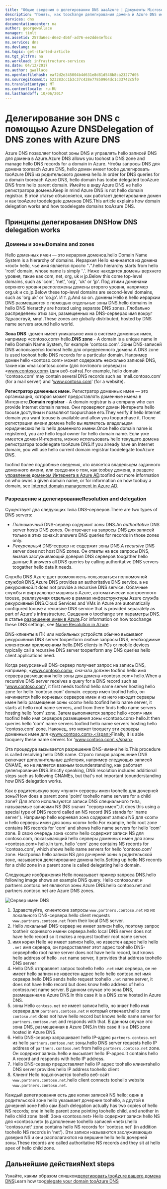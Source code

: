 ```yaml
---
title: "Общие сведения о делегировании DNS aaaAzure | Документы Microsoft"
description: "Понять, как toochange делегирования домена и Azure DNS используйте имя размещение домена tooprovide серверов."
services: dns
documentationcenter: na
author: georgewallace
manager: timlt
ms.assetid: 257da6ec-d6e2-4b6f-ad76-ee2dde4efbcc
ms.service: dns
ms.devlang: na
ms.topic: get-started-article
ms.tgt_pltfrm: na
ms.workload: infrastructure-services
ms.date: 04/12/2017
ms.author: gwallace
ms.openlocfilehash: eaf2d2e345004b4d631e8d81d548b8ca23277d05
ms.sourcegitcommit: 523283cc1b3c37c428e77850964dc1c33742c5f0
ms.translationtype: MT
ms.contentlocale: ru-RU
ms.lasthandoff: 10/06/2017
---
```

# <a name="delegation-of-dns-zones-with-azure-dns"></a><span data-ttu-id="3adf5-103">Делегирование зон DNS с помощью Azure DNS</span><span class="sxs-lookup"><span data-stu-id="3adf5-103">Delegation of DNS zones with Azure DNS</span></span>

<span data-ttu-id="3adf5-104">Azure DNS позволяет toohost зоны DNS и управлять hello записей DNS для домена в Azure.</span><span class="sxs-lookup"><span data-stu-id="3adf5-104">Azure DNS allows you toohost a DNS zone and manage hello DNS records for a domain in Azure.</span></span> <span data-ttu-id="3adf5-105">Чтобы запросы DNS для домена tooreach Azure DNS, hello домен имеет toobe делегировать tooAzure DNS из родительского домена hello.</span><span class="sxs-lookup"><span data-stu-id="3adf5-105">In order for DNS queries for a domain tooreach Azure DNS, hello domain has toobe delegated tooAzure DNS from hello parent domain.</span></span> <span data-ttu-id="3adf5-106">Имейте в виду Azure DNS не hello регистратора домена.</span><span class="sxs-lookup"><span data-stu-id="3adf5-106">Keep in mind Azure DNS is not hello domain registrar.</span></span> <span data-ttu-id="3adf5-107">В этой статье объясняется, как работает делегирование домен и как tooAzure toodelegate доменов DNS.</span><span class="sxs-lookup"><span data-stu-id="3adf5-107">This article explains how domain delegation works and how toodelegate domains tooAzure DNS.</span></span>

## <a name="how-dns-delegation-works"></a><span data-ttu-id="3adf5-108">Принципы делегирования DNS</span><span class="sxs-lookup"><span data-stu-id="3adf5-108">How DNS delegation works</span></span>

### <a name="domains-and-zones"></a><span data-ttu-id="3adf5-109">Домены и зоны</span><span class="sxs-lookup"><span data-stu-id="3adf5-109">Domains and zones</span></span>

<span data-ttu-id="3adf5-110">Hello доменных имен — это иерархия доменов.</span><span class="sxs-lookup"><span data-stu-id="3adf5-110">hello Domain Name System is a hierarchy of domains.</span></span> <span data-ttu-id="3adf5-111">Иерархия Hello начинается из домена «root» hello, чье имя является просто "**.**".</span><span class="sxs-lookup"><span data-stu-id="3adf5-111">hello hierarchy starts from hello 'root' domain, whose name is simply '**.**'.</span></span>  <span data-ttu-id="3adf5-112">Ниже находятся домены верхнего уровня, такие как com, net, org, uk и jp.</span><span class="sxs-lookup"><span data-stu-id="3adf5-112">Below this come top-level domains, such as 'com', 'net', 'org', 'uk' or 'jp'.</span></span>  <span data-ttu-id="3adf5-113">Под этими доменами верхнего уровня расположены домены второго уровня, например org.uk и co.jp.</span><span class="sxs-lookup"><span data-stu-id="3adf5-113">Below these top-level domains are second-level domains, such as 'org.uk' or 'co.jp'.</span></span>  <span data-ttu-id="3adf5-114">И т. д.</span><span class="sxs-lookup"><span data-stu-id="3adf5-114">And so on.</span></span> <span data-ttu-id="3adf5-115">домены Hello в hello иерархии DNS размещаются с помощью отдельные зоны DNS.</span><span class="sxs-lookup"><span data-stu-id="3adf5-115">hello domains in hello DNS hierarchy are hosted using separate DNS zones.</span></span> <span data-ttu-id="3adf5-116">Глобально распределены этих зон, размещенных на DNS-серверах имя вокруг Здравствуй, мир!.</span><span class="sxs-lookup"><span data-stu-id="3adf5-116">These zones are globally distributed, hosted by DNS name servers around hello world.</span></span>

<span data-ttu-id="3adf5-117">**Зона DNS** -домен имеет уникальное имя в системе доменных имен, например «contoso.com» hello.</span><span class="sxs-lookup"><span data-stu-id="3adf5-117">**DNS zone** - A domain is a unique name in hello Domain Name System, for example 'contoso.com'.</span></span> <span data-ttu-id="3adf5-118">Зоны DNS-записей DNS используется toohost hello для определенного домена.</span><span class="sxs-lookup"><span data-stu-id="3adf5-118">A DNS zone is used toohost hello DNS records for a particular domain.</span></span> <span data-ttu-id="3adf5-119">Например домен hello «contoso.com» может содержать несколько записей DNS, такие как «mail.contoso.com» (для почтового сервера) и «www.contoso.com» (для веб-сайта).</span><span class="sxs-lookup"><span data-stu-id="3adf5-119">For example, hello domain 'contoso.com' may contain several DNS records such as 'mail.contoso.com' (for a mail server) and 'www.contoso.com' (for a website).</span></span>

<span data-ttu-id="3adf5-120">**Регистратор доменных имен.** Регистратор доменных имен — это организация, которая может предоставлять доменные имена в Интернете.</span><span class="sxs-lookup"><span data-stu-id="3adf5-120">**Domain registrar** - A domain registrar is a company who can provide Internet domain names.</span></span> <span data-ttu-id="3adf5-121">Они проверяют домен Интернета hello toouse доступны и позволяют toopurchase его.</span><span class="sxs-lookup"><span data-stu-id="3adf5-121">They verify if hello Internet domain you want toouse is available and allow you toopurchase it.</span></span> <span data-ttu-id="3adf5-122">После регистрации имени домена hello вы являетесь владельцем юридических hello hello доменного имени.</span><span class="sxs-lookup"><span data-stu-id="3adf5-122">Once hello domain name is registered, you are hello legal owner for hello domain name.</span></span> <span data-ttu-id="3adf5-123">Если уже имеется домен Интернета, можно использовать hello текущего домена регистратора toodelegate tooAzure DNS.</span><span class="sxs-lookup"><span data-stu-id="3adf5-123">If you already have an Internet domain, you will use hello current domain registrar toodelegate tooAzure DNS.</span></span>

<span data-ttu-id="3adf5-124">toofind более подробные сведения, кто является владельцем заданного доменного имени, или сведения о том, как toobuy домена, в разделе [управление доменом Интернета в Azure AD](https://msdn.microsoft.com/library/azure/hh969248.aspx).</span><span class="sxs-lookup"><span data-stu-id="3adf5-124">toofind out more information on who owns a given domain name, or for information on how toobuy a domain, see [Internet domain management in Azure AD](https://msdn.microsoft.com/library/azure/hh969248.aspx).</span></span>

### <a name="resolution-and-delegation"></a><span data-ttu-id="3adf5-125">Разрешение и делегирование</span><span class="sxs-lookup"><span data-stu-id="3adf5-125">Resolution and delegation</span></span>

<span data-ttu-id="3adf5-126">Существует два следующих типа DNS-серверов.</span><span class="sxs-lookup"><span data-stu-id="3adf5-126">There are two types of DNS servers:</span></span>

* <span data-ttu-id="3adf5-127">*Полномочный* DNS-сервер содержит зоны DNS.</span><span class="sxs-lookup"><span data-stu-id="3adf5-127">An *authoritative* DNS server hosts DNS zones.</span></span> <span data-ttu-id="3adf5-128">Он отвечает на запросы DNS для записей только в этих зонах.</span><span class="sxs-lookup"><span data-stu-id="3adf5-128">It answers DNS queries for records in those zones only.</span></span>
* <span data-ttu-id="3adf5-129">*Рекурсивный* DNS-сервер не содержит зоны DNS.</span><span class="sxs-lookup"><span data-stu-id="3adf5-129">A *recursive* DNS server does not host DNS zones.</span></span> <span data-ttu-id="3adf5-130">Он ответы на все запросы DNS, вызвав заслуживающий доверия DNS серверов toogather hello данные.</span><span class="sxs-lookup"><span data-stu-id="3adf5-130">It answers all DNS queries by calling authoritative DNS servers toogather hello data it needs.</span></span>

<span data-ttu-id="3adf5-131">Служба DNS Azure дает возможность пользоваться полномочной службой DNS,</span><span class="sxs-lookup"><span data-stu-id="3adf5-131">Azure DNS provides an authoritative DNS service.</span></span>  <span data-ttu-id="3adf5-132">а не рекурсивной.</span><span class="sxs-lookup"><span data-stu-id="3adf5-132">It does not provide a recursive DNS service.</span></span> <span data-ttu-id="3adf5-133">Облачные службы и виртуальные машины в Azure, автоматически настроенного toouse, реализуемая отдельно в рамках инфраструктуры Azure служба рекурсивный DNS.</span><span class="sxs-lookup"><span data-stu-id="3adf5-133">Cloud Services and VMs in Azure are automatically configured toouse a recursive DNS service that is provided separately as part of Azure's infrastructure.</span></span> <span data-ttu-id="3adf5-134">Сведения о toochange эти параметры DNS. в статье [разрешение имен в Azure](../virtual-network/virtual-networks-name-resolution-for-vms-and-role-instances.md#name-resolution-using-your-own-dns-server).</span><span class="sxs-lookup"><span data-stu-id="3adf5-134">For information on how toochange these DNS settings, see [Name Resolution in Azure](../virtual-network/virtual-networks-name-resolution-for-vms-and-role-instances.md#name-resolution-using-your-own-dns-server).</span></span>

<span data-ttu-id="3adf5-135">DNS-клиенты в ПК или мобильных устройств обычно вызывают рекурсивный DNS server tooperform любые запросы DNS, необходимые клиентским приложениям hello.</span><span class="sxs-lookup"><span data-stu-id="3adf5-135">DNS clients in PCs or mobile devices typically call a recursive DNS server tooperform any DNS queries hello client applications need.</span></span>

<span data-ttu-id="3adf5-136">Когда рекурсивный DNS-сервер получает запрос на запись DNS, например, «www.contoso.com», сначала должен toofind hello имя сервера размещения hello зоны для домена «contoso.com» hello.</span><span class="sxs-lookup"><span data-stu-id="3adf5-136">When a recursive DNS server receives a query for a DNS record such as 'www.contoso.com', it first needs toofind hello name server hosting hello zone for hello 'contoso.com' domain.</span></span> <span data-ttu-id="3adf5-137">сервер имен toofind hello, он начинается hello корневых серверов имен и из него находит серверы имен hello размещение зоны «com» hello.</span><span class="sxs-lookup"><span data-stu-id="3adf5-137">toofind hello name server, it starts at hello root name servers, and from there finds hello name servers hosting hello 'com' zone.</span></span> <span data-ttu-id="3adf5-138">Затем выполняется запрос hello «com» имя toofind hello имя серверов размещения зоны «contoso.com» hello.</span><span class="sxs-lookup"><span data-stu-id="3adf5-138">It then queries hello 'com' name servers toofind hello name servers hosting hello 'contoso.com' zone.</span></span>  <span data-ttu-id="3adf5-139">Наконец, это может tooquery эти серверы доменных имен для «www.contoso.com».</span><span class="sxs-lookup"><span data-stu-id="3adf5-139">Finally, it is able tooquery these name servers for 'www.contoso.com'.</span></span>

<span data-ttu-id="3adf5-140">Эта процедура вызывается разрешение DNS-имени hello.</span><span class="sxs-lookup"><span data-stu-id="3adf5-140">This procedure is called resolving hello DNS name.</span></span> <span data-ttu-id="3adf5-141">Строго говоря разрешение DNS включает дополнительные действия, например следующих записей CNAME, но не является важным toounderstanding, как работает делегирование DNS.</span><span class="sxs-lookup"><span data-stu-id="3adf5-141">Strictly speaking, DNS resolution includes additional steps such as following CNAMEs, but that's not important toounderstanding how DNS delegation works.</span></span>

<span data-ttu-id="3adf5-142">Как в родительскую зону «пункт» серверы имен toohello для дочерней зоны?</span><span class="sxs-lookup"><span data-stu-id="3adf5-142">How does a parent zone 'point' toohello name servers for a child zone?</span></span> <span data-ttu-id="3adf5-143">Для этого используются записи DNS специального типа, называемые записями NS (NS значит "сервер имен").</span><span class="sxs-lookup"><span data-stu-id="3adf5-143">It does this using a special type of DNS record called an NS record (NS stands for 'name server').</span></span> <span data-ttu-id="3adf5-144">Например hello корневая зона содержит записи NS для «com» и hello серверы имен для зоны «com» hello.</span><span class="sxs-lookup"><span data-stu-id="3adf5-144">For example, hello root zone contains NS records for 'com' and shows hello name servers for hello 'com' zone.</span></span> <span data-ttu-id="3adf5-145">В свою очередь зона «com» hello содержит записи NS для contoso.com, показывающий hello серверы доменных имен для зоны «contoso.com» hello.</span><span class="sxs-lookup"><span data-stu-id="3adf5-145">In turn, hello 'com' zone contains NS records for 'contoso.com', which shows hello name servers for hello 'contoso.com' zone.</span></span> <span data-ttu-id="3adf5-146">Настройка hello записи NS для дочерней зоны в родительской зоне, называется делегирование домена hello.</span><span class="sxs-lookup"><span data-stu-id="3adf5-146">Setting up hello NS records for a child zone in a parent zone is called delegating hello domain.</span></span>

<span data-ttu-id="3adf5-147">Следующие изображения Hello показывает пример запроса DNS.</span><span class="sxs-lookup"><span data-stu-id="3adf5-147">hello following image shows an example DNS query.</span></span> <span data-ttu-id="3adf5-148">Hello contoso.net и partners.contoso.net являются зоны Azure DNS.</span><span class="sxs-lookup"><span data-stu-id="3adf5-148">hello contoso.net and partners.contoso.net are Azure DNS zones.</span></span>

![Сервер имен DNS](./media/dns-domain-delegation/image1.png)

1. <span data-ttu-id="3adf5-150">Здравствуйте, клиентские запросы `www.partners.contoso.net` из их локального DNS-сервера.</span><span class="sxs-lookup"><span data-stu-id="3adf5-150">hello client requests `www.partners.contoso.net` from their local DNS server.</span></span>
1. <span data-ttu-id="3adf5-151">Hello локальный DNS-сервер не имеет записи hello, поэтому запрос tootheir корневого имени сервера.</span><span class="sxs-lookup"><span data-stu-id="3adf5-151">hello local DNS server does not have hello record so it makes a request tootheir root name server.</span></span>
1. <span data-ttu-id="3adf5-152">имя корня Hello не имеет записи hello, но известен адрес hello hello `.net` имя сервера, он предоставляет этот адрес toohello DNS-сервер</span><span class="sxs-lookup"><span data-stu-id="3adf5-152">hello root name server does not have hello record, but knows hello address of hello `.net` name server, it provides that address toohello DNS server</span></span>
1. <span data-ttu-id="3adf5-153">Hello DNS отправляет запрос toohello hello `.net` имя сервера, он не имеет hello записи не известен адрес hello hello contoso.net имя сервера.</span><span class="sxs-lookup"><span data-stu-id="3adf5-153">hello DNS sends hello request toohello `.net` name server, it does not have hello record but does know hello address of hello contoso.net name server.</span></span> <span data-ttu-id="3adf5-154">В данном случае это зона DNS, размещенная в Azure DNS.</span><span class="sxs-lookup"><span data-stu-id="3adf5-154">In this case it is a DNS zone hosted in Azure DNS.</span></span>
1. <span data-ttu-id="3adf5-155">зоны Hello `contoso.net` не имеет записи hello, но знает hello имя сервера для `partners.contoso.net` и который отвечает.</span><span class="sxs-lookup"><span data-stu-id="3adf5-155">hello zone `contoso.net` does not have hello record but knows hello name server for `partners.contoso.net` and responds with that.</span></span> <span data-ttu-id="3adf5-156">В данном случае это зона DNS, размещенная в Azure DNS.</span><span class="sxs-lookup"><span data-stu-id="3adf5-156">In this case it is a DNS zone hosted in Azure DNS.</span></span>
1. <span data-ttu-id="3adf5-157">Hello DNS-сервер запрашивает hello IP-адрес `partners.contoso.net` из hello `partners.contoso.net` зоны.</span><span class="sxs-lookup"><span data-stu-id="3adf5-157">hello DNS server requests hello IP address of `partners.contoso.net` from hello `partners.contoso.net` zone.</span></span> <span data-ttu-id="3adf5-158">Он содержит запись hello и высылает hello IP-адрес.</span><span class="sxs-lookup"><span data-stu-id="3adf5-158">It contains hello A record and responds with hello IP address.</span></span>
1. <span data-ttu-id="3adf5-159">Hello DNS-сервер предоставляет hello IP адрес toohello клиента</span><span class="sxs-lookup"><span data-stu-id="3adf5-159">hello DNS server provides hello IP address toohello client</span></span>
1. <span data-ttu-id="3adf5-160">Клиент Hello подключается toohello веб-сайт `www.partners.contoso.net`.</span><span class="sxs-lookup"><span data-stu-id="3adf5-160">hello client connects toohello website `www.partners.contoso.net`.</span></span>

<span data-ttu-id="3adf5-161">Каждый делегирования есть две копии записей NS hello; один в родительской зоне hello указывает дочерние toohello, а другой в дочерней зоне hello сам.</span><span class="sxs-lookup"><span data-stu-id="3adf5-161">Each delegation actually has two copies of hello NS records; one in hello parent zone pointing toohello child, and another in hello child zone itself.</span></span> <span data-ttu-id="3adf5-162">Зона «contoso.net» Hello содержит записи hello NS для «contoso.net» (в дополнение toohello записей «net»).</span><span class="sxs-lookup"><span data-stu-id="3adf5-162">hello 'contoso.net' zone contains hello NS records for 'contoso.net' (in addition toohello NS records in 'net').</span></span> <span data-ttu-id="3adf5-163">Эти записи называются заслуживающих доверия NS и они располагаются на вершине hello hello дочерней зоны.</span><span class="sxs-lookup"><span data-stu-id="3adf5-163">These records are called authoritative NS records and they sit at hello apex of hello child zone.</span></span>

## <a name="next-steps"></a><span data-ttu-id="3adf5-164">Дальнейшие действия</span><span class="sxs-lookup"><span data-stu-id="3adf5-164">Next steps</span></span>

<span data-ttu-id="3adf5-165">Узнайте, каким образом слишком[делегировать tooAzure вашего домена DNS](dns-delegate-domain-azure-dns.md)</span><span class="sxs-lookup"><span data-stu-id="3adf5-165">Learn how too[delegate your domain tooAzure DNS](dns-delegate-domain-azure-dns.md)</span></span>

